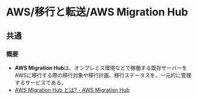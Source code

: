# AWS/移行と転送/AWS Migration Hub

## 共通

### 概要

- **AWS Migration Hub**は、オンプレミス環境などで稼働する既存サーバーをAWSに移行する際の移行対象や移行計画、移行ステータスを、一元的に管理するサービスである。
- [AWS Migration Hub とは? - AWS Migration Hub](https://docs.aws.amazon.com/ja_jp/migrationhub/latest/ug/whatishub.html)
